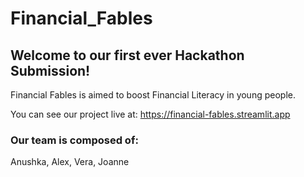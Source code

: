 # Financial_Fables

## Welcome to our first ever Hackathon Submission!

Financial Fables is aimed to boost Financial Literacy in young people.

You can see our project live at: https://financial-fables.streamlit.app

### Our team is composed of:
Anushka, Alex, Vera, Joanne
